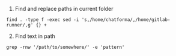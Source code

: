 1. Find and replace paths in current folder
```
find . -type f -exec sed -i 's,/home/chatforma/,/home/gitlab-runner/,g' {} +
```
2. Find text in path
```
grep -rnw '/path/to/somewhere/' -e 'pattern'
```

